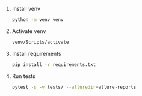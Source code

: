 1. Install venv
   ```bash
   python -m venv venv

2. Activate venv
   ```bash
   venv/Scripts/activate

3. Install requirements
   ```bash
   pip install -r requirements.txt
   
4. Run tests
   ```bash
   pytest -s -v tests/ --alluredir=allure-reports